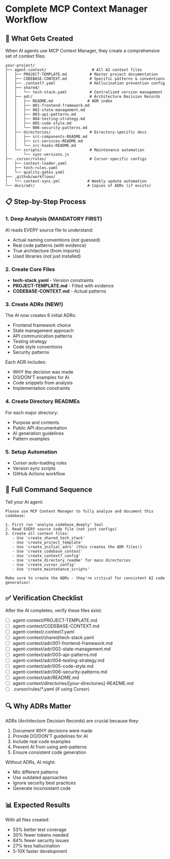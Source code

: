 # Complete MCP Context Manager Workflow

## 🎯 What Gets Created

When AI agents use MCP Context Manager, they create a comprehensive set of context files:

```
your-project/
├── agent-context/                    # All AI context files
│   ├── PROJECT-TEMPLATE.md          # Master project documentation
│   ├── CODEBASE-CONTEXT.md          # Specific patterns & conventions
│   ├── .context7.yaml               # Hallucination prevention config
│   ├── shared/
│   │   └── tech-stack.yaml          # Centralized version management
│   ├── adr/                         # Architecture Decision Records
│   │   ├── README.md               # ADR index
│   │   ├── 001-frontend-framework.md
│   │   ├── 002-state-management.md
│   │   ├── 003-api-patterns.md
│   │   ├── 004-testing-strategy.md
│   │   ├── 005-code-style.md
│   │   └── 006-security-patterns.md
│   ├── directories/                 # Directory-specific docs
│   │   ├── src-components-README.md
│   │   ├── src-services-README.md
│   │   └── src-hooks-README.md
│   └── scripts/                     # Maintenance automation
│       └── sync-versions.js
├── .cursor/rules/                   # Cursor-specific configs
│   ├── context-loader.yaml
│   ├── tech-rules.yaml
│   └── quality-gates.yaml
├── .github/workflows/
│   └── context-sync.yml            # Weekly update automation
└── docs/adr/                       # Copies of ADRs (if exists)
```

## 📋 Step-by-Step Process

### 1. Deep Analysis (MANDATORY FIRST)
AI reads EVERY source file to understand:
- Actual naming conventions (not guessed)
- Real code patterns (with evidence)
- True architecture (from imports)
- Used libraries (not just installed)

### 2. Create Core Files
- **tech-stack.yaml** - Version constraints
- **PROJECT-TEMPLATE.md** - Filled with evidence
- **CODEBASE-CONTEXT.md** - Actual patterns

### 3. Create ADRs (NEW!)
The AI now creates 6 initial ADRs:
- Frontend framework choice
- State management approach
- API communication patterns
- Testing strategy
- Code style conventions
- Security patterns

Each ADR includes:
- WHY the decision was made
- DO/DON'T examples for AI
- Code snippets from analysis
- Implementation constraints

### 4. Create Directory READMEs
For each major directory:
- Purpose and contents
- Public API documentation
- AI generation guidelines
- Pattern examples

### 5. Setup Automation
- Cursor auto-loading rules
- Version sync scripts
- GitHub Actions workflow

## 🚀 Full Command Sequence

Tell your AI agent:

```
Please use MCP Context Manager to fully analyze and document this codebase:

1. First run 'analyze_codebase_deeply' tool
2. Read EVERY source code file (not just configs)
3. Create all context files:
   - Use 'create_shared_tech_stack' 
   - Use 'create_project_template'
   - Use 'create_initial_adrs' (this creates the ADR files!)
   - Use 'create_codebase_context'
   - Use 'create_context7_config'
   - Use 'create_directory_readme' for main directories
   - Use 'create_cursor_config'
   - Use 'create_maintenance_scripts'

Make sure to create the ADRs - they're critical for consistent AI code generation!
```

## ✅ Verification Checklist

After the AI completes, verify these files exist:

- [ ] agent-context/PROJECT-TEMPLATE.md
- [ ] agent-context/CODEBASE-CONTEXT.md
- [ ] agent-context/.context7.yaml
- [ ] agent-context/shared/tech-stack.yaml
- [ ] agent-context/adr/001-frontend-framework.md
- [ ] agent-context/adr/002-state-management.md
- [ ] agent-context/adr/003-api-patterns.md
- [ ] agent-context/adr/004-testing-strategy.md
- [ ] agent-context/adr/005-code-style.md
- [ ] agent-context/adr/006-security-patterns.md
- [ ] agent-context/adr/README.md
- [ ] agent-context/directories/[your-directories]-README.md
- [ ] .cursor/rules/*.yaml (if using Cursor)

## 🔍 Why ADRs Matter

ADRs (Architecture Decision Records) are crucial because they:
1. Document WHY decisions were made
2. Provide DO/DON'T guidelines for AI
3. Include real code examples
4. Prevent AI from using anti-patterns
5. Ensure consistent code generation

Without ADRs, AI might:
- Mix different patterns
- Use outdated approaches
- Ignore security best practices
- Generate inconsistent code

## 📊 Expected Results

With all files created:
- 53% better test coverage
- 30% fewer tokens needed
- 84% fewer security issues
- 27% less hallucination
- 5-10X faster development